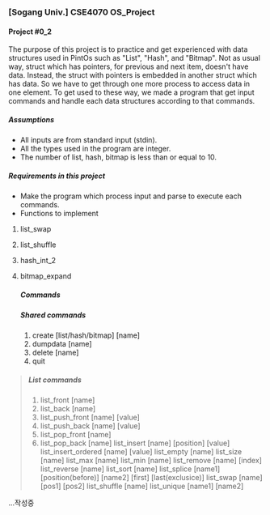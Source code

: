 ### [Sogang Univ.] CSE4070 OS_Project

#### Project #0_2
The purpose of this project is to practice and get experienced with data structures used in PintOs such as "List", "Hash", and "Bitmap". Not as usual way, struct which has pointers, for previous and next item, doesn't have data. Instead, the struct with pointers is embedded in another struct which has data. So we have to get through one more process to access data in one element. To get used to these way, we made a program that get input commands and handle each data structures according to that commands. 

##### Assumptions
- All inputs are from standard input (stdin).
- All the types used in the program are integer.
- The number of list, hash, bitmap is less than or equal to 10.
##### Requirements in this project
- Make the program which process input and parse to execute each commands.
- Functions to implement
1. list_swap
2. list_shuffle
3. hash_int_2
4. bitmap_expand


    ##### **Commands**
    ##### Shared commands
    1. create [list/hash/bitmap] [name]
    2. dumpdata [name]
    3. delete [name]
    4. quit


>##### List commands
>1. list_front [name]
>2. list_back [name]
>3. list_push_front [name] [value]
>4. list_push_back [name] [value]
>5. list_pop_front [name]
>6. list_pop_back [name]
list_insert [name] [position] [value]
list_insert_ordered [name] [value]
list_empty [name]
list_size  [name]
list_max  [name]
list_min  [name]
list_remove [name] [index]
list_reverse [name]
list_sort [name]
list_splice [name1] [position(before)] [name2] [first] [last(exclusice)]
list_swap [name] [pos1] [pos2]
list_shuffle [name]
list_unique [name1] [name2]


...작성중 
